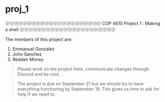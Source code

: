 # proj_1
㋡㋡㋡㋡㋡㋡㋡㋡㋡㋡㋡㋡㋡㋡㋡㋡㋡㋡㋡㋡㋡㋡
COP 4610 Project 1 : Making a shell
㋡㋡㋡㋡㋡㋡㋡㋡㋡㋡㋡㋡㋡㋡㋡㋡㋡㋡㋡㋡㋡㋡

The members of this project are:
1) Emmanuel Gonzalez
2) John Sanchez
3) Redden Money

> Please work on the project here, communicate changes through Discord and be cool.  

> The project is due on September 21 but we should try to have everything functioning by September 19.  This gives us time to ask for help if we need to.
